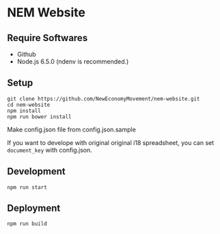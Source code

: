 # NEM Website

## Require Softwares

+ Github
+ Node.js 6.5.0 (ndenv is recommended.)

## Setup

```
git clone https://github.com/NewEconomyMovement/nem-website.git
cd nem-website
npm install
npm run bower install
```

Make config.json file from config.json.sample

If you want to develope with original original i18 spreadsheet, you can set `document_key` with config.json.

## Development

```
npm run start
```

## Deployment

```
npm run build
```
